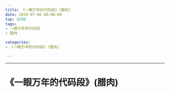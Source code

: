 ```yaml
---
title: 《一眼万年的代码段》(腊肉)
date: 2019-07-06 00:00:09
top: 9200
tags: 
- 一眼万年的代码段
- 腊肉

categories:
- 《一眼万年的代码段》(腊肉)

---
```




------

<!-- more -->

# 《一眼万年的代码段》(腊肉)

